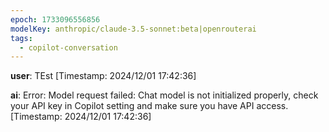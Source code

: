 ```yaml
---
epoch: 1733096556856
modelKey: anthropic/claude-3.5-sonnet:beta|openrouterai
tags:
  - copilot-conversation
---
```


**user**: TEst
[Timestamp: 2024/12/01 17:42:36]

**ai**: Error: Model request failed: Chat model is not initialized properly, check your API key in Copilot setting and make sure you have API access.
[Timestamp: 2024/12/01 17:42:36]